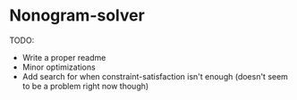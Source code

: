 # Nonogram-solver

TODO:
- Write a proper readme
- Minor optimizations
- Add search for when constraint-satisfaction isn't enough (doesn't seem to be a problem right now though)
